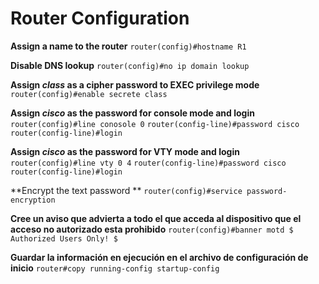 



# Router Configuration

**Assign a name to the router**
`router(config)#hostname R1`

**Disable DNS lookup**
`router(config)#no ip domain lookup`

**Assign _class_ as a cipher password to EXEC privilege mode**
`router(config)#enable secrete class`

**Assign _cisco_ as the password for console mode and login**
`router(config)#line conosole 0`
`router(config-line)#password cisco`
`router(config-line)#login`

**Assign _cisco_ as the password for VTY mode and login**
`router(config)#line vty 0 4`
`router(config-line)#password cisco`
`router(config-line)#login`

**Encrypt the text password **
`router(config)#service password-encryption`

**Cree un aviso que advierta a todo el que acceda al dispositivo que el acceso no autorizado esta prohibido**
`router(config)#banner motd $ Authorized Users Only! $`

**Guardar la información en ejecución en el archivo de configuración de inicio**
`router#copy running-config startup-config`